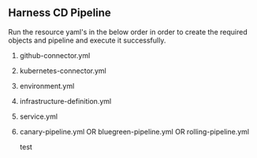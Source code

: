 ## Harness CD Pipeline

Run the resource yaml's in the below order in order to create the required objects and pipeline and execute it successfully.

1. github-connector.yml
2. kubernetes-connector.yml
3. environment.yml
4. infrastructure-definition.yml
5. service.yml
6. canary-pipeline.yml
        OR
   bluegreen-pipeline.yml
        OR
   rolling-pipeline.yml

   test